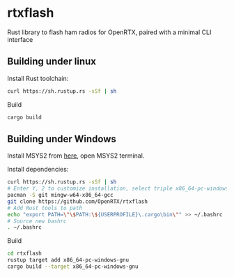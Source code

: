 # rtxflash

Rust library to flash ham radios for OpenRTX, paired with a minimal CLI interface

## Building under linux

Install Rust toolchain:

```bash
curl https://sh.rustup.rs -sSf | sh
```

Build
```bash
cargo build
```

## Building under Windows

Install MSYS2 from [here](https://www.msys2.org/), open MSYS2 terminal.

Install dependencies:
```bash
curl https://sh.rustup.rs -sSf | sh
# Enter Y, 2 to customize installation, select triple x86_64-pc-windows-gnu, leave others as default
pacman -S git mingw-w64-x86_64-gcc
git clone https://github.com/OpenRTX/rtxflash
# Add Rust tools to path
echo "export PATH=\"\$PATH:\${USERPROFILE}\.cargo\bin\"" >> ~/.bashrc
# Source new bashrc
. ~/.bashrc
```

Build
```bash
cd rtxflash
rustup target add x86_64-pc-windows-gnu
cargo build --target x86_64-pc-windows-gnu
```
